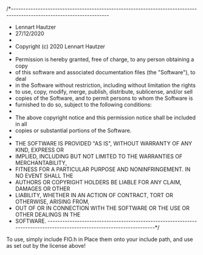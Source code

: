 /\*----------------------------------------------------------------------------------------------------------------------

- Lennart Hautzer
- 27/12/2020
-
- Copyright (c) 2020 Lennart Hautzer
-
- Permission is hereby granted, free of charge, to any person obtaining a copy
- of this software and associated documentation files (the "Software"), to deal
- in the Software without restriction, including without limitation the rights
- to use, copy, modify, merge, publish, distribute, sublicense, and/or sell
- copies of the Software, and to permit persons to whom the Software is
- furnished to do so, subject to the following conditions:
-
- The above copyright notice and this permission notice shall be included in all
- copies or substantial portions of the Software.
-
- THE SOFTWARE IS PROVIDED "AS IS", WITHOUT WARRANTY OF ANY KIND, EXPRESS OR
- IMPLIED, INCLUDING BUT NOT LIMITED TO THE WARRANTIES OF MERCHANTABILITY,
- FITNESS FOR A PARTICULAR PURPOSE AND NONINFRINGEMENT. IN NO EVENT SHALL THE
- AUTHORS OR COPYRIGHT HOLDERS BE LIABLE FOR ANY CLAIM, DAMAGES OR OTHER
- LIABILITY, WHETHER IN AN ACTION OF CONTRACT, TORT OR OTHERWISE, ARISING FROM,
- OUT OF OR IN CONNECTION WITH THE SOFTWARE OR THE USE OR OTHER DEALINGS IN THE
- SOFTWARE.
  ----------------------------------------------------------------------------------------------------------------------\*/

To use, simply include FIO.h in
Place them onto your include path, and use as set out by the license above!
